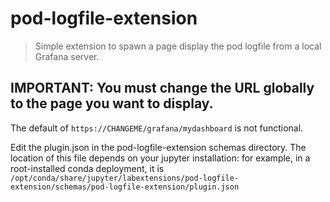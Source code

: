 # pod-logfile-extension

> Simple extension to spawn a page display the pod logfile from a local Grafana server.

## IMPORTANT: You must change the URL globally to the page you want to display.

The default of `https://CHANGEME/grafana/mydashboard` is not functional.

Edit the plugin.json in the pod-logfile-extension schemas directory. The location of this file
depends on your jupyter installation: for example, in a root-installed conda deployment, it is
`/opt/conda/share/jupyter/labextensions/pod-logfile-extension/schemas/pod-logfile-extension/plugin.json`


